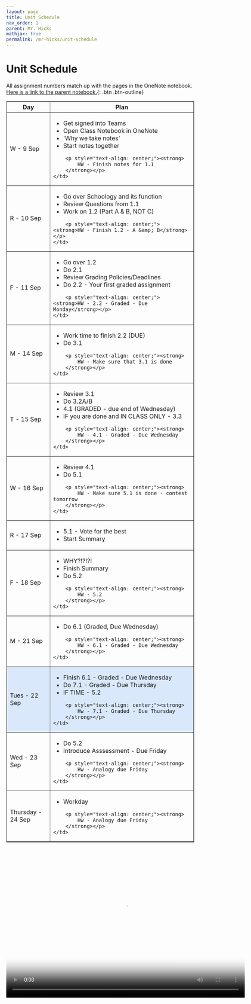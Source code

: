```yaml
---
layout: page
title: Unit Schedule
nav_order: 1
parent: Mr. Hicks
mathjax: true
permalink: /mr-hicks/unit-schedule
---
```

# Unit Schedule

All assignment numbers match up with the pages in the OneNote notebook.
[Here is a link to the parent notebook.](https://usd475-my.sharepoint.com/:o:/g/personal/jeffreyhicks_usd475_org/Ev5RzL1Le8xOiJYuyba-qp0BUFaSZUgUYlGMzjUSEZt0ag?e=igjaJ0){: .btn .btn-outline}

<table class="s_table_border" border="1">
<thead>
    <tr>
        <th>Day</th>
        <th>Plan</th>
    </tr>
</thead>
<tbody>
<tr>
    <td>W - 9 Sep</td>
    <td>
        <ul>
            <li>Get signed into Teams</li>
            <li>Open Class Notebook in OneNote</li>
            <li>'Why we take notes'</li>
            <li>Start notes together</li>
        </ul>
        
        <p style="text-align: center;"><strong>
            HW - Finish notes for 1.1
        </strong></p>
    </td>
</tr>
<tr>
    <td>R - 10 Sep</td>
    <td>
        <ul>
        <li>Go over Schoology and its function</li>
        <li>Review Questions from 1.1</li>
        <li>Work on 1.2 (Part A &amp; B, NOT C)</li>
        </ul>
        
        <p style="text-align: center;"><strong>HW - Finish 1.2 - A &amp; B</strong></p>
    </td>
</tr>
<tr>
    <td>F - 11 Sep</td>
    <td>
        <ul>
        <li>Go over 1.2</li>
        <li>Do 2.1</li>
        <li>Review Grading Policies/Deadlines</li>
        <li>Do 2.2 - Your first graded assignment</li>
        </ul>
        
        <p style="text-align: center;"><strong>HW - 2.2 - Graded - Due Monday</strong></p>
    </td>
</tr>
<tr>
    <td>M - 14 Sep</td>
    <td><ul>
            <li>Work time to finish 2.2 (DUE)</li>
            <li>Do 3.1</li>
        </ul>
        
        <p style="text-align: center;"><strong>
            HW - Make sure that 3.1 is done
        </strong></p>
    </td>
</tr>
<tr>
    <td>T - 15 Sep</td>
    <td><ul>
            <li>Review 3.1</li>
            <li>Do 3.2A/B</li>
            <li>4.1 (GRADED - due end of Wednesday)</li>
            <li>IF you are done and IN CLASS ONLY - 3.3</li>
        </ul>
        
        <p style="text-align: center;"><strong>
            HW - 4.1 - Graded - Due Wednesday
        </strong></p>
    </td>
</tr>
<tr>
    <td>W - 16 Sep</td>
    <td><ul>
            <li>Review 4.1</li>
            <li>Do 5.1</li>
        </ul>
        
        <p style="text-align: center;"><strong>
            HW - Make sure 5.1 is done - contest tomorrow
        </strong></p>
    </td>
</tr>
<tr>
    <td>R - 17 Sep</td>
    <td><ul>
            <li>5.1 - Vote for the best</li>
            <li>Start Summary</li>
        </ul>
    </td>
</tr>
<tr>
    <td>F - 18 Sep</td>
    <td><ul>
            <li>WHY?!?!?!</li>
            <li>Finish Summary</li>
            <li>Do 5.2</li>
        </ul>
        
        <p style="text-align: center;"><strong>
            HW - 5.2
        </strong></p>
    </td>
</tr>
<tr>
    <td>M - 21 Sep</td>
    <td><ul>
            <li>Do 6.1 (Graded, Due Wednesday)</li>
        </ul>
        
        <p style="text-align: center;"><strong>
            HW - 6.1 - Graded - Due Wednesday
        </strong></p>
    </td>
</tr>
<tr style="background-color: #dae8fc;">
    <td>Tues - 22 Sep</td>
    <td><ul>
            <li>Finish 6.1 - Graded - Due Wednesday</li>
            <li>Do 7.1 - Graded - Due Thursday</li>
            <li>IF TIME - 5.2</li>
        </ul>
        
        <p style="text-align: center;"><strong>
            Hw - 7.1 - Graded - Due Thursday
        </strong></p>
    </td>
</tr>
<tr>
    <td>Wed - 23 Sep</td>
    <td><ul>
            <li>Do 5.2</li>
            <li>Introduce Asssessment - Due Friday</li>
        </ul>
        
        <p style="text-align: center;"><strong>
            Hw - Analogy due Friday
        </strong></p>
    </td>
</tr>
<tr>
    <td>Thursday - 24 Sep</td>
    <td><ul>
            <li>Workday</li>
        </ul>
        
        <p style="text-align: center;"><strong>
            Hw - Analogy due Friday
        </strong></p>
    </td>
</tr>
</tbody>
</table>

<video width="640" height="400"
       poster="/mr-hicks/vids/unit-schedule.png"
       controls>
  <source src="/mr-hicks/vids/unit-schedule.mp4" type="video/mp4">
</video>